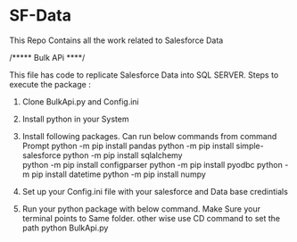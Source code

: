 # SF-Data
This Repo Contains all the work related to Salesforce Data 


/*****    Bulk APi        ****/

This file has code to replicate Salesforce Data into SQL SERVER.
Steps to execute the package :

1) Clone BulkApi.py and Config.ini
2) Install python in your System
3) Install following packages. Can run below commands from command Prompt
        python -m pip install pandas
        python -m pip install simple-salesforce 
        python -m pip install sqlalchemy  
        python -m pip install  configparser 
        python -m pip install  pyodbc
        python -m pip install  datetime
        python -m pip install  numpy

4) Set up your Config.ini file with your salesforce and Data base credintials
5) Run your python package with below command. Make Sure your terminal points to Same folder. other wise use CD command to set the path
             python BulkApi.py
      

